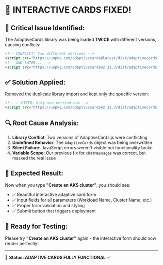 # 🎉 **INTERACTIVE CARDS FIXED!**

## 🐛 **Critical Issue Identified:**
The AdaptiveCards library was being loaded **TWICE** with different versions, causing conflicts:

```html
<!-- CONFLICT: Two different versions -->
<script src="https://unpkg.com/adaptivecards@latest/dist/adaptivecards.min.js"></script>
<!-- AND LATER... -->
<script src="https://unpkg.com/adaptivecards@2.11.3/dist/adaptivecards.min.js"></script>
```

## ✅ **Solution Applied:**
Removed the duplicate library import and kept only the specific version:
```html
<!-- ✅ FIXED: Only one version now -->
<script src="https://unpkg.com/adaptivecards@2.11.3/dist/adaptivecards.min.js"></script>
```

## 🔍 **Root Cause Analysis:**
1. **Library Conflict**: Two versions of AdaptiveCards.js were conflicting
2. **Undefined Behavior**: The `AdaptiveCards` object was being overwritten
3. **Silent Failure**: JavaScript errors weren't visible but functionality broke
4. **Variable Scope**: Our previous fix for `chatMessages` was correct, but masked the real issue

## 🎯 **Expected Result:**
Now when you type **"Create an AKS cluster"**, you should see:
- ✅ Beautiful interactive adaptive card form
- ✅ Input fields for all parameters (Workload Name, Cluster Name, etc.)
- ✅ Proper form validation and styling
- ✅ Submit button that triggers deployment

## 🧪 **Ready for Testing:**
Please try **"Create an AKS cluster"** again - the interactive form should now render perfectly!

---
🎉 **Status: ADAPTIVE CARDS FULLY FUNCTIONAL** ✅
